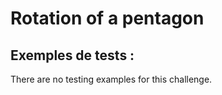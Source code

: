 # Rotation of a pentagon

## Exemples de tests :

There are no testing examples for this challenge.
